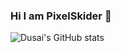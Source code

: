 ### Hi I am PixelSkider 👋

![Dusai's GitHub stats](https://github-readme-stats.vercel.app/api?username=stacklens)
